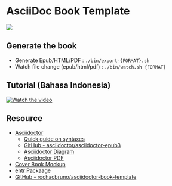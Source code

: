 # AsciiDoc Book Template

![](img/cover.jpg)

## Generate the book
- Generate Epub/HTML/PDF : `./bin/export-{FORMAT}.sh`
- Watch file change (epub/html/pdf) : `./bin/watch.sh {FORMAT}`

## Tutorial (Bahasa Indonesia)
[![Watch the video](https://img.youtube.com/vi/UOgVr1eO-wo/maxresdefault.jpg)](https://www.youtube.com/watch?v=UOgVr1eO-wo)

## Resource
- [Asciidoctor](http://asciidoctor.org)
  - [Quick guide on syntaxes](http://asciidoctor.org/docs/asciidoc-syntax-quick-reference/)
  - [GitHub - asciidoctor/asciidoctor-epub3](https://github.com/asciidoctor/asciidoctor-epub3) 
  - [Asciidoctor Diagram](https://github.com/asciidoctor/asciidoctor-diagram)
  - [Asciidoctor PDF](https://github.com/asciidoctor/asciidoctor-pdf)
- [Cover Book Mockup](https://unblast.com/free-standing-hard-cover-book-mockup-psd/)
- [entr Packaage](https://launchpad.net/ubuntu/+source/entr)
- [GitHub - rochacbruno/asciidoctor-book-template](https://github.com/rochacbruno/asciidoctor-book-template) 
